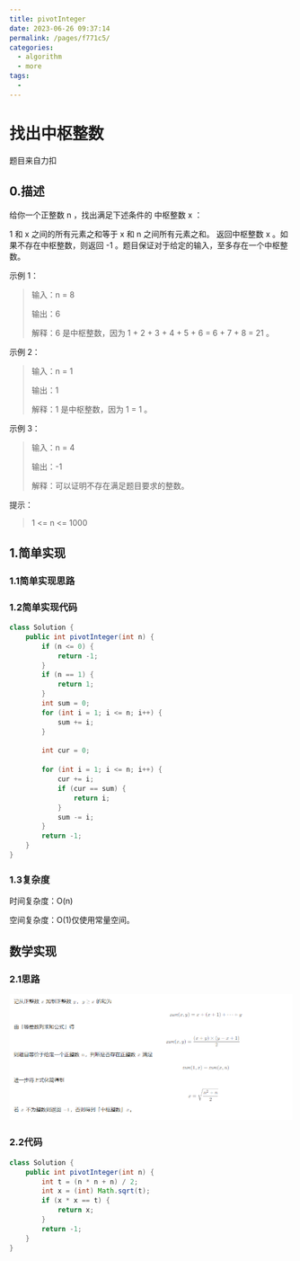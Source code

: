 ```yaml
---
title: pivotInteger
date: 2023-06-26 09:37:14
permalink: /pages/f771c5/
categories:
  - algorithm
  - more
tags:
  - 
---
```

# 找出中枢整数
题目来自力扣

## 0.描述

给你一个正整数 n ，找出满足下述条件的 中枢整数 x ：

1 和 x 之间的所有元素之和等于 x 和 n 之间所有元素之和。
返回中枢整数 x 。如果不存在中枢整数，则返回 -1 。题目保证对于给定的输入，至多存在一个中枢整数。

示例 1：
> 输入：n = 8
> 
> 输出：6
> 
> 解释：6 是中枢整数，因为 1 + 2 + 3 + 4 + 5 + 6 = 6 + 7 + 8 = 21 。

示例 2：

> 输入：n = 1
> 
> 输出：1
> 
> 解释：1 是中枢整数，因为 1 = 1 。

示例 3：
> 输入：n = 4
> 
> 输出：-1
> 
> 解释：可以证明不存在满足题目要求的整数。


提示：

> 1 <= n <= 1000

## 1.简单实现

### 1.1简单实现思路



### 1.2简单实现代码

```java
class Solution {
    public int pivotInteger(int n) {
        if (n <= 0) {
            return -1;
        }
        if (n == 1) {
            return 1;
        }
        int sum = 0;
        for (int i = 1; i <= n; i++) {
            sum += i;
        }

        int cur = 0;

        for (int i = 1; i <= n; i++) {
            cur += i;
            if (cur == sum) {
                return i;
            }
            sum -= i;
        }
        return -1;
    }
}
```

### 1.3复杂度

时间复杂度：O(n)

空间复杂度：O(1)仅使用常量空间。



## 数学实现

### 2.1思路

![image-20230626095134076](./img/pivotInteger/image-20230626095134076.png)

### 2.2代码

```java
class Solution {
    public int pivotInteger(int n) {
        int t = (n * n + n) / 2;
        int x = (int) Math.sqrt(t);
        if (x * x == t) {
            return x;
        }
        return -1;
    }
}
```





